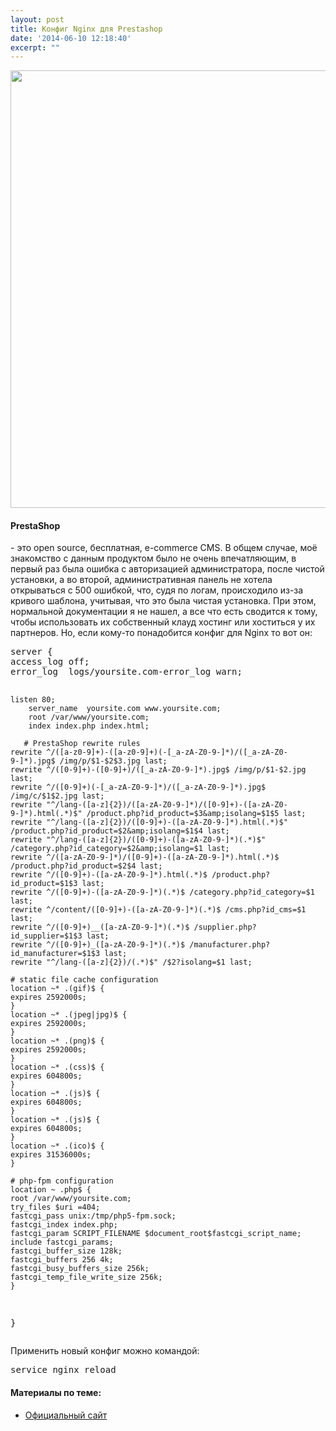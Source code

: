 ```yaml
---
layout: post
title: Конфиг Nginx для Prestashop
date: '2014-06-10 12:18:40'
excerpt: ""
---
```


<img src="https://farm9.staticflickr.com/8595/16515667202_4ac4d6b26f_o.png" width="700"/>

<h4>PrestaShop</h4> - это open source, бесплатная, e-commerce CMS. В общем случае, моё знакомство с данным продуктом было не очень впечатляющим, в первый раз была ошибка с авторизацией администратора, после чистой установки, а во второй, административная панель не хотела открываться с 500 ошибкой, что, судя по логам, происходило из-за кривого шаблона, учитывая, что это была чистая установка. При этом, нормальной документации я не нашел, а все что есть сводится к тому, чтобы использовать их собственный клауд хостинг или хоститься у их партнеров.
Но, если кому-то понадобится конфиг для Nginx то вот он:
<pre>server {
access_log off;
error_log  logs/yoursite.com-error_log warn;

	listen 80;
        server_name  yoursite.com www.yoursite.com;
        root /var/www/yoursite.com;
        index index.php index.html;

       # PrestaShop rewrite rules
	rewrite ^/([a-z0-9]+)-([a-z0-9]+)(-[_a-zA-Z0-9-]*)/([_a-zA-Z0-9-]*).jpg$ /img/p/$1-$2$3.jpg last;
	rewrite ^/([0-9]+)-([0-9]+)/([_a-zA-Z0-9-]*).jpg$ /img/p/$1-$2.jpg last;
	rewrite ^/([0-9]+)(-[_a-zA-Z0-9-]*)/([_a-zA-Z0-9-]*).jpg$ /img/c/$1$2.jpg last;
	rewrite "^/lang-([a-z]{2})/([a-zA-Z0-9-]*)/([0-9]+)-([a-zA-Z0-9-]*).html(.*)$" /product.php?id_product=$3&amp;isolang=$1$5 last;
	rewrite "^/lang-([a-z]{2})/([0-9]+)-([a-zA-Z0-9-]*).html(.*)$" /product.php?id_product=$2&amp;isolang=$1$4 last;
	rewrite "^/lang-([a-z]{2})/([0-9]+)-([a-zA-Z0-9-]*)(.*)$" /category.php?id_category=$2&amp;isolang=$1 last;
	rewrite ^/([a-zA-Z0-9-]*)/([0-9]+)-([a-zA-Z0-9-]*).html(.*)$ /product.php?id_product=$2$4 last;
	rewrite ^/([0-9]+)-([a-zA-Z0-9-]*).html(.*)$ /product.php?id_product=$1$3 last;
	rewrite ^/([0-9]+)-([a-zA-Z0-9-]*)(.*)$ /category.php?id_category=$1 last;
	rewrite ^/content/([0-9]+)-([a-zA-Z0-9-]*)(.*)$ /cms.php?id_cms=$1 last;
	rewrite ^/([0-9]+)__([a-zA-Z0-9-]*)(.*)$ /supplier.php?id_supplier=$1$3 last;
	rewrite ^/([0-9]+)_([a-zA-Z0-9-]*)(.*)$ /manufacturer.php?id_manufacturer=$1$3 last;
	rewrite "^/lang-([a-z]{2})/(.*)$" /$2?isolang=$1 last;

	# static file cache configuration
	location ~* .(gif)$ {
	expires 2592000s;
	}
	location ~* .(jpeg|jpg)$ {
	expires 2592000s;
	}
	location ~* .(png)$ {
	expires 2592000s;
	}
	location ~* .(css)$ {
	expires 604800s;
	}
	location ~* .(js)$ {
	expires 604800s;
	}
	location ~* .(js)$ {
	expires 604800s;
	}
	location ~* .(ico)$ {
	expires 31536000s;
	}

	# php-fpm configuration
	location ~ .php$ {
	root /var/www/yoursite.com;
	try_files $uri =404;
	fastcgi_pass unix:/tmp/php5-fpm.sock;
	fastcgi_index index.php;
	fastcgi_param SCRIPT_FILENAME $document_root$fastcgi_script_name;
	include fastcgi_params;
	fastcgi_buffer_size 128k;
	fastcgi_buffers 256 4k;
	fastcgi_busy_buffers_size 256k;
	fastcgi_temp_file_write_size 256k;
	}

}</pre>
Применить новый конфиг можно командой:
<pre>service nginx reload</pre>
<h4>Материалы по теме:</h4>
<ul>
	<li><a href="http://www.prestashop.com/ru" target="_blank">Официальный сайт</a></li>
</ul>
